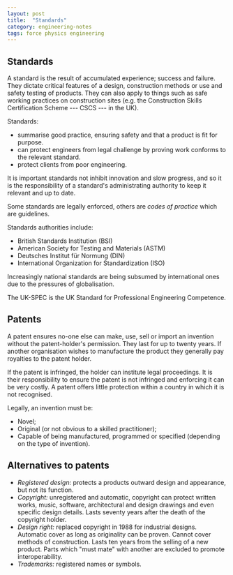 ```yaml
---
layout: post
title:  "Standards"
category: engineering-notes
tags: force physics engineering
---
```


## Standards

A standard is the result of accumulated experience; success and
failure. They dictate critical features of a design, construction
methods or use and safety testing of products. They can also apply to
things such as safe working practices on construction sites (e.g. the
Construction Skills Certification Scheme --- CSCS --- in the UK).

Standards:
* summarise good practice, ensuring safety and that a product is fit
  for purpose.
* can protect engineers from legal challenge by proving work conforms
  to the relevant standard.
* protect clients from poor engineering.

It is important standards not inhibit innovation and slow progress,
and so it is the responsibility of a standard's administrating
authority to keep it relevant and up to date.

Some standards are legally enforced, others are _codes of practice_
which are guidelines.

Standards authorities include:
* British Standards Institution (BSI)
* American Society for Testing and Materials (ASTM)
* Deutsches Institut für Normung (DIN)
* International Organization for Standardization (ISO)

Increasingly national standards are being subsumed by international
ones due to the pressures of globalisation.

The UK-SPEC is the UK Standard for Professional Engineering Competence.

## Patents

A patent ensures no-one else can make, use, sell or import an
invention without the patent-holder's permission. They last for up to
twenty years. If another organisation wishes to manufacture the
product they generally pay royalties to the patent holder.

If the patent is infringed, the holder can institute legal
proceedings. It is their responsibility to ensure the patent is not
infringed and enforcing it can be very costly. A patent offers little
protection within a country in which it is not recognised.

Legally, an invention must be:
* Novel;
* Original (or not obvious to a skilled practitioner);
* Capable of being manufactured, programmed or specified (depending on
  the type of invention).

## Alternatives to patents

* _Registered design:_ protects a products outward design and appearance,
  but not its function.
* _Copyright:_ unregistered and automatic, copyright can protect written
  works, music, software, architectural and design drawings and even
  specific design details. Lasts seventy years after the death of the
  copyright holder.
* _Design right:_ replaced copyright in 1988 for industrial designs.
  Automatic cover as long as originality can be proven. Cannot cover methods
  of construction. Lasts ten years from the selling of a new product. Parts
  which "must mate" with another are excluded to promote interoperability.
* _Trademarks:_ registered names or symbols.